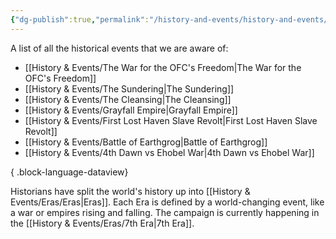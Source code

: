 ```yaml
---
{"dg-publish":true,"permalink":"/history-and-events/history-and-events/","hideInGraph":true,"updated":"2025-08-11T11:53:31.578+01:00"}
---
```


A list of all the historical events that we are aware of:
- [[History & Events/The War for the OFC's Freedom\|The War for the OFC's Freedom]]
- [[History & Events/The Sundering\|The Sundering]]
- [[History & Events/The Cleansing\|The Cleansing]]
- [[History & Events/Grayfall Empire\|Grayfall Empire]]
- [[History & Events/First Lost Haven Slave Revolt\|First Lost Haven Slave Revolt]]
- [[History & Events/Battle of Earthgrog\|Battle of Earthgrog]]
- [[History & Events/4th Dawn vs Ehobel War\|4th Dawn vs Ehobel War]]

{ .block-language-dataview}

Historians have split the world's history up into [[History & Events/Eras/Eras\|Eras]]. Each Era is defined by a world-changing event, like a war or empires rising and falling. The campaign is currently happening in the [[History & Events/Eras/7th Era\|7th Era]].